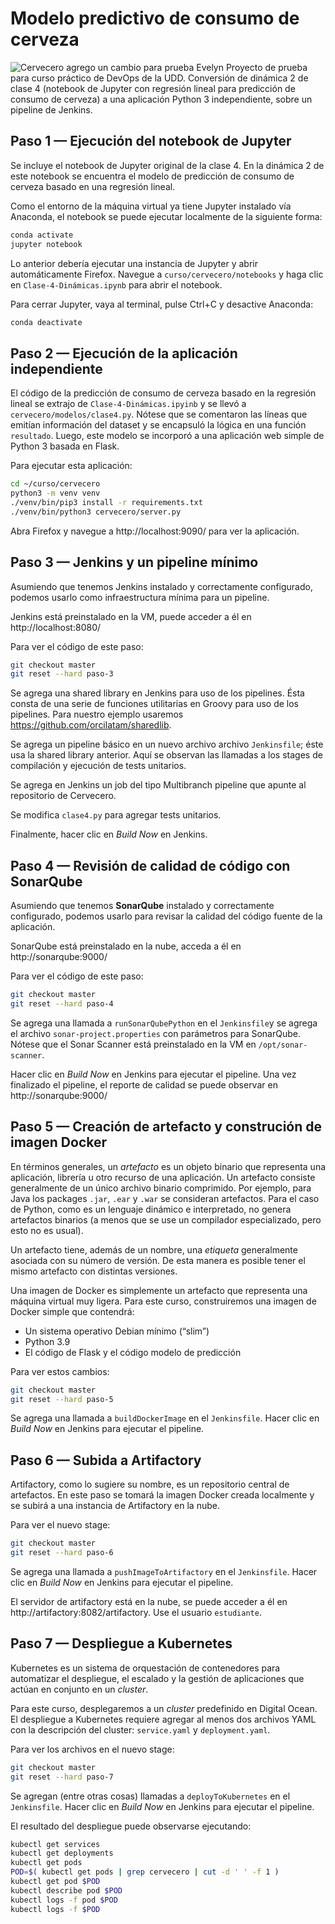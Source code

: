 # Modelo predictivo de consumo de cerveza

![Cervecero](https://raw.githubusercontent.com/orcilatam/cervecero/master/cervecero/static/img/cervecero.png)
agrego un cambio para prueba Evelyn
Proyecto de prueba para curso práctico de DevOps de la UDD. Conversión de dinámica 2 de clase 4 (notebook de Jupyter con regresión lineal para predicción de consumo de cerveza) a una aplicación Python 3 independiente, sobre un pipeline de Jenkins.

## Paso 1 — Ejecución del notebook de Jupyter

Se incluye el notebook de Jupyter original de la clase 4. En la dinámica 2 de este notebook se encuentra el modelo de predicción de consumo de cerveza basado en una regresión lineal.

Como el entorno de la máquina virtual ya tiene Jupyter instalado vía Anaconda, el notebook se puede ejecutar localmente de la siguiente forma:

```sh
conda activate
jupyter notebook
```

Lo anterior debería ejecutar una instancia de Jupyter y abrir automáticamente Firefox. Navegue a `curso/cervecero/notebooks` y haga clic en `Clase-4-Dinámicas.ipynb` para abrir el notebook.

Para cerrar Jupyter, vaya al terminal, pulse Ctrl+C y desactive Anaconda:

```sh
conda deactivate
```

## Paso 2 — Ejecución de la aplicación independiente

El código de la predicción de consumo de cerveza basado en la regresión lineal se extrajo de `Clase-4-Dinámicas.ipyinb` y se llevó a `cervecero/modelos/clase4.py`. Nótese que se comentaron las líneas que emitían información del dataset y se encapsuló la lógica en una función `resultado`. Luego, este modelo se incorporó a una aplicación web simple de Python 3 basada en Flask.

Para ejecutar esta aplicación:

```sh
cd ~/curso/cervecero
python3 -m venv venv
./venv/bin/pip3 install -r requirements.txt
./venv/bin/python3 cervecero/server.py
```

Abra Firefox y navegue a http://localhost:9090/ para ver la aplicación.


## Paso 3 — Jenkins y un pipeline mínimo

Asumiendo que tenemos Jenkins instalado y correctamente configurado, podemos usarlo como infraestructura mínima para un pipeline.

Jenkins está preinstalado en la VM, puede acceder a él en http://localhost:8080/

Para ver el código de este paso:

```sh
git checkout master
git reset --hard paso-3
```

Se agrega una shared library en Jenkins para uso de los pipelines. Ésta consta de una serie de funciones utilitarias en Groovy para uso de los pipelines. Para nuestro ejemplo usaremos https://github.com/orcilatam/sharedlib.

Se agrega un pipeline básico en un nuevo archivo archivo `Jenkinsfile`; éste usa la shared library anterior. Aquí se observan las llamadas a los stages de compilación y ejecución de tests unitarios.

Se agrega en Jenkins un job del tipo Multibranch pipeline que apunte al repositorio de Cervecero.

Se modifica `clase4.py` para agregar tests unitarios.

Finalmente, hacer clic en _Build Now_ en Jenkins.


## Paso 4 — Revisión de calidad de código con SonarQube

Asumiendo que tenemos **SonarQube** instalado y correctamente configurado, podemos usarlo para revisar la calidad del código fuente de la aplicación.

SonarQube está preinstalado en la nube, acceda a él en http://sonarqube:9000/

Para ver el código de este paso:

```sh
git checkout master
git reset --hard paso-4
```

Se agrega una llamada a `runSonarQubePython` en el `Jenkinsfile`y se agrega el archivo `sonar-project.properties` con parámetros para SonarQube. Nótese que el Sonar Scanner está preinstalado en la VM en `/opt/sonar-scanner`.

Hacer clic en *Build Now* en Jenkins para ejecutar el pipeline. Una vez finalizado el pipeline, el reporte de calidad se puede observar en http://sonarqube:9000/


## Paso 5 — Creación de artefacto y construción de imagen Docker

En términos generales, un _artefacto_ es un objeto binario que representa una aplicación, librería u otro recurso de una aplicación. Un artefacto consiste generalmente de un único archivo binario comprimido. Por ejemplo, para Java los packages `.jar`, `.ear` y `.war` se consideran artefactos. Para el caso de Python, como es un lenguaje dinámico e interpretado, no genera artefactos binarios (a menos que se use un compilador especializado, pero esto no es usual).

Un artefacto tiene, además de un nombre, una *etiqueta* generalmente asociada con su número de versión. De esta manera es posible tener el mismo artefacto con distintas versiones.

Una imagen de Docker es simplemente un artefacto que representa una máquina virtual muy ligera. Para este curso, construiremos una imagen de Docker simple que contendrá:

- Un sistema operativo Debian mínimo (“slim”)
- Python 3.9
- El código de Flask y el código modelo de predicción

Para ver estos cambios:

```sh
git checkout master
git reset --hard paso-5
```

Se agrega una llamada a `buildDockerImage` en el `Jenkinsfile`.  Hacer clic en *Build Now* en Jenkins para ejecutar el pipeline.


## Paso 6 — Subida a Artifactory

Artifactory, como lo sugiere su nombre, es un repositorio central de artefactos. En este paso se tomará la imagen Docker creada localmente y se subirá a una instancia de Artifactory en la nube.

Para ver el nuevo stage:

```sh
git checkout master
git reset --hard paso-6
```

Se agrega una llamada a `pushImageToArtifactory` en el `Jenkinsfile`.  Hacer clic en *Build Now* en Jenkins para ejecutar el pipeline.

El servidor de artifactory está en la nube, se puede acceder a él en http://artifactory:8082/artifactory. Use el usuario `estudiante`.


## Paso 7 — Despliegue a Kubernetes

Kubernetes es un sistema de orquestación de contenedores para automatizar el despliegue, el escalado y la gestión de aplicaciones que actúan en conjunto en un *cluster*.

Para este curso, desplegaremos a un *cluster* predefinido en Digital Ocean. El despliegue a Kubernetes requiere agregar al menos dos archivos YAML con la descripción del cluster: `service.yaml` y `deployment.yaml`.

Para ver los archivos en el nuevo stage:

```sh
git checkout master
git reset --hard paso-7
```

Se agregan (entre otras cosas) llamadas a  `deployToKubernetes` en el `Jenkinsfile`.  Hacer clic en *Build Now* en Jenkins para ejecutar el pipeline.

El resultado del despliegue puede observarse ejecutando:

```sh
kubectl get services
kubectl get deployments
kubectl get pods
POD=$( kubectl get pods | grep cervecero | cut -d ' ' -f 1 )
kubectl get pod $POD
kubectl describe pod $POD
kubectl logs -f pod $POD
kubectl logs -f $POD
```
